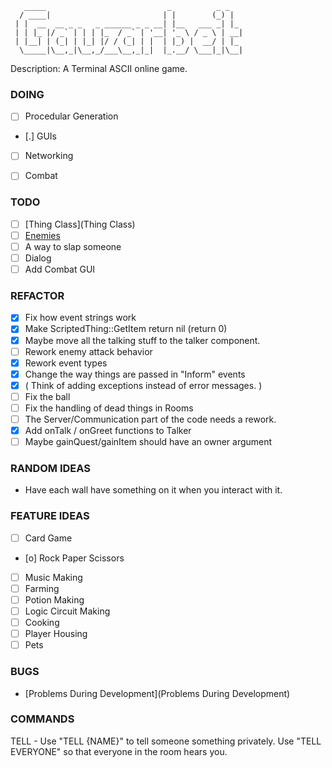 ```
   _____                           _          _ _   
  / ____|                         | |        (_) |  
 | |  __  __ _ _   _ ______ _ _ __| |__   ___ _| |_ 
 | | |_ |/ _` | | | |_  / _` | '__| '_ \ / _ \ | __|
 | |__| | (_| | |_| |/ / (_| | |  | |_) |  __/ | |_ 
  \_____|\__,_|\__,_/___\__,_|_|  |_.__/ \___|_|\__|
```


Description: A Terminal ASCII online game. 

### DOING
- [ ] Procedular Generation
- [.] GUIs
- [ ] Networking
- [ ] Combat


### TODO
- [ ] [Thing Class](Thing Class)
- [ ] [Enemies](Enemies)
- [ ] A way to slap someone
- [ ] Dialog
- [ ] Add Combat GUI

### REFACTOR

- [X] Fix how event strings work
- [X] Make ScriptedThing::GetItem return nil (return 0)
- [X] Maybe move all the talking stuff to the talker component.
- [ ] Rework enemy attack behavior
- [X] Rework event types
- [X] Change the way things are passed in "Inform" events
- [X] ( Think of adding exceptions instead of error messages. )
- [ ] Fix the ball
- [ ] Fix the handling of dead things in Rooms
- [ ] The Server/Communication part of the code needs a rework.
- [X] Add onTalk / onGreet functions to Talker
- [ ] Maybe gainQuest/gainItem should have an owner argument

### RANDOM IDEAS
* Have each wall have something on it when you interact with it.

### FEATURE IDEAS 

- [ ] Card Game
- [o] Rock Paper Scissors
- [ ] Music Making
- [ ] Farming
- [ ] Potion Making
- [ ] Logic Circuit Making
- [ ] Cooking
- [ ] Player Housing
- [ ] Pets

### BUGS

* [Problems During Development](Problems During Development)


### COMMANDS

TELL - Use "TELL {NAME}" to tell someone something privately. 
       Use "TELL EVERYONE" so that everyone in the room hears you.
